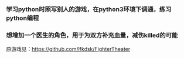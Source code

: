 ### 学习python时照写别人的游戏，在python3环境下调通，练习python编程

### 想增加一个医生的角色，用于为双方补充血量，减伤killed的可能

原游戏见：https://github.com/lfkdsk/FighterTheater
